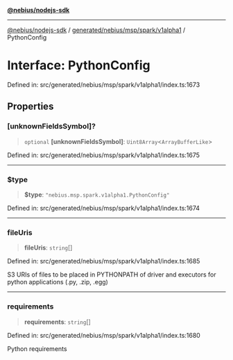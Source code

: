 [**@nebius/nodejs-sdk**](../../../../../../README.md)

***

[@nebius/nodejs-sdk](../../../../../../README.md) / [generated/nebius/msp/spark/v1alpha1](../README.md) / PythonConfig

# Interface: PythonConfig

Defined in: src/generated/nebius/msp/spark/v1alpha1/index.ts:1673

## Properties

### \[unknownFieldsSymbol\]?

> `optional` **\[unknownFieldsSymbol\]**: `Uint8Array`\<`ArrayBufferLike`\>

Defined in: src/generated/nebius/msp/spark/v1alpha1/index.ts:1675

***

### $type

> **$type**: `"nebius.msp.spark.v1alpha1.PythonConfig"`

Defined in: src/generated/nebius/msp/spark/v1alpha1/index.ts:1674

***

### fileUris

> **fileUris**: `string`[]

Defined in: src/generated/nebius/msp/spark/v1alpha1/index.ts:1685

S3 URIs of files to be placed in PYTHONPATH of driver and executors for python applications (.py, .zip, .egg)

***

### requirements

> **requirements**: `string`[]

Defined in: src/generated/nebius/msp/spark/v1alpha1/index.ts:1680

Python requirements

